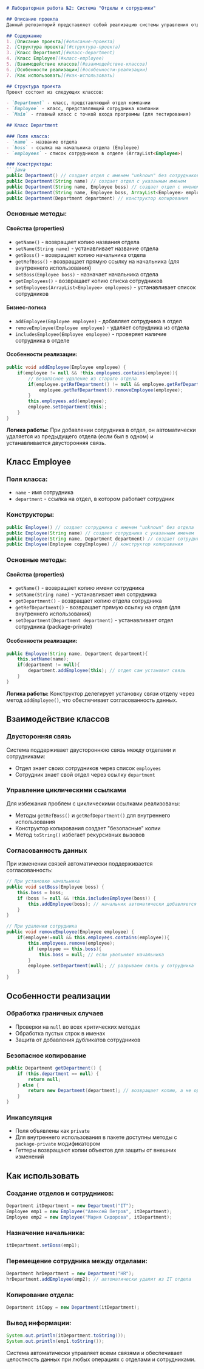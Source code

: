 ```markdown
# Лабораторная работа №2: Система "Отделы и сотрудники"

## Описание проекта
Данный репозиторий представляет собой реализацию системы управления отделами и сотрудниками на Java. Проект демонстрирует работу с объектно-ориентированным программированием, включая инкапсуляцию, композицию, циклические ссылки и управление состоянием объектов.

## Содержание
1. [Описание проекта](#описание-проекта)
2. [Структура проекта](#структура-проекта)
3. [Класс Department](#класс-department)
4. [Класс Employee](#класс-employee)
5. [Взаимодействие классов](#взаимодействие-классов)
6. [Особенности реализации](#особенности-реализации)
7. [Как использовать](#как-использовать)

## Структура проекта
Проект состоит из следующих классов:

- `Department` - класс, представляющий отдел компании
- `Employee` - класс, представляющий сотрудника компании
- `Main` - главный класс с точкой входа программы (для тестирования)

## Класс Department

### Поля класса:
- `name` - название отдела
- `boss` - ссылка на начальника отдела (Employee)
- `employees` - список сотрудников в отделе (ArrayList<Employee>)

### Конструкторы:
```java
public Department() // создает отдел с именем "unknown" без сотрудников
public Department(String name) // создает отдел с указанным именем
public Department(String name, Employee boss) // создает отдел с именем и начальником
public Department(String name, Employee boss, ArrayList<Employee> employees) // полный конструктор
public Department(Department department) // конструктор копирования
```

### Основные методы:

#### Свойства (properties)
- `getName()` - возвращает копию названия отдела
- `setName(String name)` - устанавливает название отдела
- `getBoss()` - возвращает копию начальника отдела
- `getRefBoss()` - возвращает прямую ссылку на начальника (для внутреннего использования)
- `setBoss(Employee boss)` - назначает начальника отдела
- `getEmployees()` - возвращает копию списка сотрудников
- `setEmployees(ArrayList<Employee> employees)` - устанавливает список сотрудников

#### Бизнес-логика
- `addEmployee(Employee employee)` - добавляет сотрудника в отдел
- `removeEmployee(Employee employee)` - удаляет сотрудника из отдела
- `includesEmployee(Employee employee)` - проверяет наличие сотрудника в отделе

#### Особенности реализации:
```java
public void addEmployee(Employee employee) {
    if(employee != null && !this.employees.contains(employee)){
        // Безопасное удаление из старого отдела
        if(employee.getRefDepartment() != null && employee.getRefDepartment() != this){
            employee.getRefDepartment().removeEmployee(employee);
        }
        this.employees.add(employee);
        employee.setDepartment(this);
    }
}
```
**Логика работы:** При добавлении сотрудника в отдел, он автоматически удаляется из предыдущего отдела (если был в одном) и устанавливается двусторонняя связь.

## Класс Employee

### Поля класса:
- `name` - имя сотрудника
- `department` - ссылка на отдел, в котором работает сотрудник

### Конструкторы:
```java
public Employee() // создает сотрудника с именем "unknown" без отдела
public Employee(String name) // создает сотрудника с указанным именем
public Employee(String name, Department department) // создает сотрудника и добавляет в отдел
public Employee(Employee copyEmployee) // конструктор копирования
```

### Основные методы:

#### Свойства (properties)
- `getName()` - возвращает копию имени сотрудника
- `setName(String name)` - устанавливает имя сотрудника
- `getDepartment()` - возвращает копию отдела сотрудника
- `getRefDepartment()` - возвращает прямую ссылку на отдел (для внутреннего использования)
- `setDepartment(Department department)` - устанавливает отдел сотрудника (package-private)

#### Особенности реализации:
```java
public Employee(String name, Department department){
    this.setName(name);
    if(department != null){
        department.addEmployee(this); // отдел сам установит связь
    }
}
```
**Логика работы:** Конструктор делегирует установку связи отделу через метод `addEmployee()`, что обеспечивает согласованность данных.

## Взаимодействие классов

### Двусторонняя связь
Система поддерживает двустороннюю связь между отделами и сотрудниками:
- Отдел знает своих сотрудников через список `employees`
- Сотрудник знает свой отдел через ссылку `department`

### Управление циклическими ссылками
Для избежания проблем с циклическими ссылками реализованы:
- Методы `getRefBoss()` и `getRefDepartment()` для внутреннего использования
- Конструктор копирования создает "безопасные" копии
- Метод `toString()` избегает рекурсивных вызовов

### Согласованность данных
При изменении связей автоматически поддерживается согласованность:
```java
// При установке начальника
public void setBoss(Employee boss) {
    this.boss = boss;
    if (boss != null && !this.includesEmployee(boss)) {
        this.addEmployee(boss); // начальник автоматически добавляется в отдел
    }
}

// При удалении сотрудника
public void removeEmployee(Employee employee) {
    if(employee!=null && this.employees.contains(employee)){
        this.employees.remove(employee);
        if (employee == this.boss){
            this.boss = null; // если увольняют начальника
        }
        employee.setDepartment(null); // разрываем связь у сотрудника
    }
}
```

## Особенности реализации

### Обработка граничных случаев
- Проверки на `null` во всех критических методах
- Обработка пустых строк в именах
- Защита от добавления дубликатов сотрудников

### Безопасное копирование
```java
public Department getDepartment() {
    if (this.department == null) {
        return null;
    } else {
        return new Department(department); // возвращает копию, а не оригинал
    }
}
```

### Инкапсуляция
- Поля объявлены как `private`
- Для внутреннего использования в пакете доступны методы с `package-private` модификатором
- Геттеры возвращают копии объектов для защиты от внешних изменений

## Как использовать

### Создание отделов и сотрудников:
```java
Department itDepartment = new Department("IT");
Employee emp1 = new Employee("Алексей Петров", itDepartment);
Employee emp2 = new Employee("Мария Сидорова", itDepartment);
```

### Назначение начальника:
```java
itDepartment.setBoss(emp1);
```

### Перемещение сотрудника между отделами:
```java
Department hrDepartment = new Department("HR");
hrDepartment.addEmployee(emp2); // автоматически удалит из IT отдела
```

### Копирование отдела:
```java
Department itCopy = new Department(itDepartment);
```

### Вывод информации:
```java
System.out.println(itDepartment.toString());
System.out.println(emp1.toString());
```

Система автоматически управляет всеми связями и обеспечивает целостность данных при любых операциях с отделами и сотрудниками.
```
